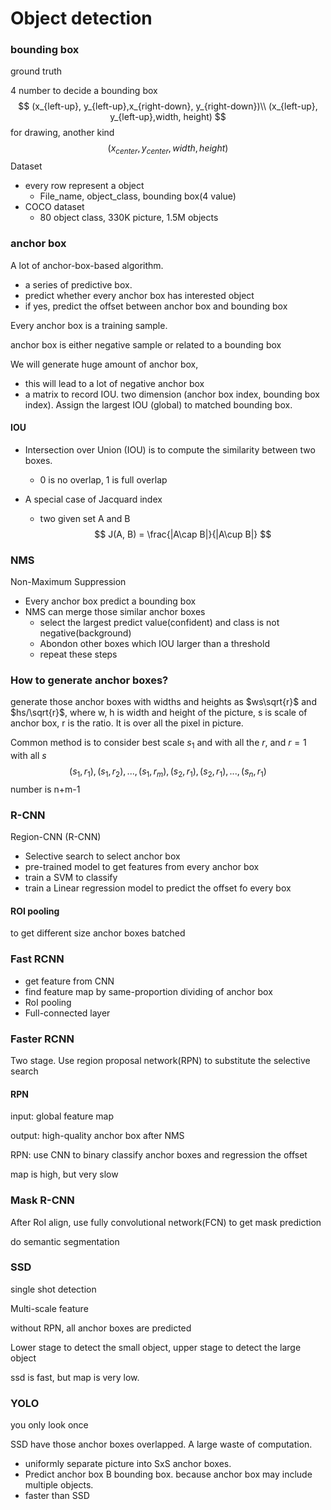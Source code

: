 # Object detection

### bounding box

ground truth

4 number to decide a bounding box
$$
(x_{left-up}, y_{left-up},x_{right-down}, y_{right-down})\\
(x_{left-up}, y_{left-up},width, height)
$$
for drawing, another kind
$$
(x_{center}, y_{center}, width, height)
$$
Dataset

* every row represent a object
  * File_name, object_class, bounding box(4 value)
* COCO dataset
  * 80 object class, 330K picture, 1.5M objects



### anchor box

A lot of anchor-box-based algorithm.

* a series of predictive box.
* predict whether every anchor box has interested object
* if yes, predict the offset between anchor box and bounding box



Every anchor box is a training sample.

anchor box is either negative sample or related to a bounding box

We will generate huge amount of anchor box,

* this will lead to a lot of negative anchor box
* a matrix to record IOU. two dimension (anchor box index, bounding box index). Assign the largest IOU (global) to matched bounding box.



#### IOU

* Intersection over Union (IOU) is to compute the similarity between two boxes.

  * 0 is no overlap, 1 is full overlap

* A special case of Jacquard index

  * two given set A and B
    $$
    J(A, B) = \frac{|A\cap B|}{|A\cup B|}
    $$
    

### NMS

Non-Maximum Suppression

* Every anchor box predict a bounding box
* NMS can merge those similar anchor boxes
  * select the largest predict value(confident) and class is not negative(background)
  * Abondon other boxes which IOU larger than a threshold
  * repeat these steps



### How to generate anchor boxes?

generate those anchor boxes with widths and heights as $ws\sqrt{r}$ and $hs/\sqrt{r}$, where w, h is width and height of the picture, s is scale of anchor box, r is the ratio. It is over all the pixel in picture.

Common method is to consider best scale $s_1$ and with all the $r$, and $r=1$ with all $s$
$$
(s_1, r_1), (s_1, r_2),...,(s_1, r_m),(s_2, r_1), (s_2, r_1),...,(s_n, r_1)
$$
number is n+m-1

 

### R-CNN

Region-CNN (R-CNN)

* Selective search to select anchor box
* pre-trained model to get features from every anchor box
* train a SVM to classify
* train a Linear regression model to predict the offset fo every box

#### ROI pooling

to get different size anchor boxes batched



### Fast RCNN

* get feature from CNN
* find feature map by same-proportion dividing of anchor box
* RoI pooling
* Full-connected layer



### Faster RCNN

Two stage. Use region proposal network(RPN) to substitute the selective search

#### RPN

input: global feature map

output: high-quality anchor box after NMS

RPN: use CNN to binary classify anchor boxes and regression the offset

map is high, but very slow



### Mask R-CNN

After RoI align, use fully convolutional network(FCN) to get mask prediction

do semantic segmentation



### SSD

single shot detection

Multi-scale feature

without RPN, all anchor boxes are predicted

Lower stage to detect the small object, upper stage to detect the large object



ssd is fast, but map is very low.



### YOLO

you only look once

SSD have those anchor boxes overlapped. A large waste of computation.

* uniformly separate picture into SxS anchor boxes.
* Predict anchor box B bounding box. because anchor box may include multiple objects.
* faster than SSD

